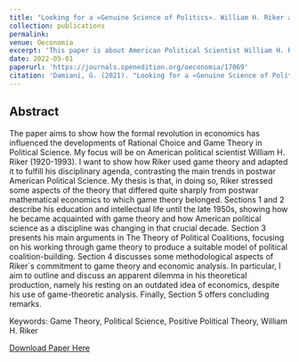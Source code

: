 ```yaml
---
title: "Looking for a «Genuine Science of Politics». William H. Riker and the Game Theoretical Turn in Political Science"
collection: publications
permalink:
venue: Oeconomia
excerpt: 'This paper is about American Political Scientist William H. Riker and his role in introducing Game Theory in Political Science.'
date: 2022-05-01
paperurl: 'https://journals.openedition.org/oeconomia/17069'
citation: 'Damiani, G. (2021). "Looking for a «Genuine Science of Politics». William H. Riker and the Game Theoretical Turn in Political Science."  Oeconomia, 14-2, 149-193: http://journals.openedition.org/oeconomia/17069; DOI : https://doi.org/10.4000/120il'
---
```


## Abstract
The paper aims to show how the formal revolution in economics has influenced the developments of Rational Choice and Game Theory
in Political Science. My focus will be on American political scientist William H. Riker (1920-1993). I want to show how Riker used game
theory and adapted it to fulfill his disciplinary agenda, contrasting the main trends in postwar American Political Science. My thesis is that, in doing so, Riker stressed some aspects of the theory that differed quite sharply from postwar mathematical economics to which game
theory belonged. Sections 1 and 2 describe his education and intellectual life until the late 1950s, showing how he became acquainted
with game theory and how American political science as a discipline was changing in that crucial decade. Section 3 presents his main arguments in The Theory of Political Coalitions, focusing on his working through game theory to produce a suitable model of political
coalition-building. Section 4 discusses some methodological aspects of Riker`s commitment to game theory and economic analysis. In particular, I aim to outline and discuss an apparent dilemma in his theoretical production, namely his resting on an outdated idea of economics, despite his use of game-theoretic analysis. Finally, Section 5 offers concluding remarks.

Keywords: Game Theory, Political Science, Positive Political Theory, William H. Riker

[Download Paper Here](https://journals.openedition.org/oeconomia/17069)
